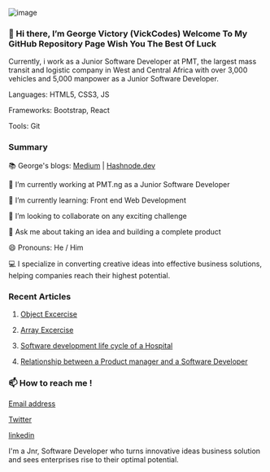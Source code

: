 ![image](https://github.com/Vickcodes01/Vickcodes01/assets/137507364/28ed0fbd-93f8-4ec2-a1a0-e88b325cf775)

### 👋 Hi there, I’m George Victory (VickCodes) Welcome To My GitHub Repository Page Wish You The Best Of Luck
Currently, i work as a Junior Software Developer at PMT, the largest mass transit and logistic company in West and Central Africa with over 3,000 vehicles and 5,000 manpower as a Junior Software Developer.

Languages: HTML5, CSS3, JS

Frameworks: Bootstrap, React

Tools: Git

### Summary

📚 George's blogs: [Medium](https://medium.com/@victorygeorgec123) | [Hashnode.dev](https://georgevictoryc123.hashnode.dev)

🔭 I’m currently working at PMT.ng as a Junior Software Developer

🌱 I’m currently learning: Front end Web Development

👯 I’m looking to collaborate on any exciting challenge

💬 Ask me about taking an idea and building a complete product

😄 Pronouns: He / Him

💻 I specialize in converting creative ideas into effective business solutions, helping companies reach their highest potential.

### Recent Articles

1.  [Object Excercise](https://georgevictoryc123.hashnode.dev/assignment-on-object-js-1)
  
2. [Array Excercise](https://georgevictoryc123.hashnode.dev/all-about-javascript)
 
3. [Software development life cycle of a Hospital]( https://medium.com/@victorygeorgec123/software-devoloping-life-circle-for-hospitality-hotel-sdlc-85f26fbcfcc4)
 
4. [Relationship between a Product manager and a Software Developer](https://medium.com/@victorygeorgec123/relationship-between-a-software-developed-and-a-product-manager-sd-pm-7c10d57d078a)
 
### 📫 How to reach me !

[Email address](victorygeorgec123@gmail.com)

[Twitter](https://twitter.com/GeorgeVictory20)

[linkedin](https://www.linkedin.com/in/george-victory-a713b8263/)

I'm a Jnr, Software Developer who turns innovative ideas business solution and sees enterprises rise to their optimal potential. 







<!---
Vickcodes01/Vickcodes01 is a ✨ special ✨ repository because its `README.md` (this file) appears on your GitHub profile.
You can click the Preview link to take a look at your changes.
--->
